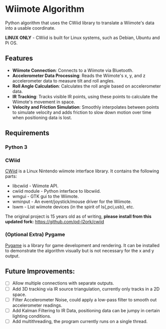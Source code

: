 # Wiimote Algorithm

Python algorithm that uses the CWiid library to translate a Wiimote's data into a usable coordinate.

**LINUX ONLY** - CWiid is built for Linux systems, such as Debian, Ubuntu and Pi OS.

## Features

- **Wiimote Connection**: Connects to a Wiimote via Bluetooth.
- **Accelerometer Data Processing**: Reads the Wiimote's x, y, and z accelerometer data to measure tilt and roll angles.
- **Roll Angle Calculation**: Calculates the roll angle based on accelerometer data.
- **IR Tracking**: Tracks visible IR points, using these points to calculate the Wiimote's movement in space.
- **Velocity and Friction Simulation**: Smoothly interpolates between points to simulate velocity and adds friction to slow down motion over time when positioning data is lost.

## Requirements
### **Python 3**
### **CWiid**
[CWiid](https://github.com/abstrakraft/cwiid) is a Linux Nintendo wiimote interface library. It contains the following parts:
- libcwiid - Wiimote API.
- cwiid module - Python interface to libcwiid.
- wmgui - GTK gui to the Wiimote.
- wminput - An event/joystick/mouse driver for the Wiimote.
- lswm - List wiimote devices (in the spirit of ls{,pci,usb}, etc.

The original project is 15 years old as of writing, **please install from this updated fork:** https://github.com/pd-l2ork/cwiid
### **(Optional Extra) Pygame**
[Pygame](https://www.pygame.org/wiki/GettingStarted) is a library for game development and rendering. It can be installed to demonstrate the algorithm visually but is not necessary for the x and y output.

## Future Improvements:
- [ ] Allow multiple connections with separate outputs.
- [ ] Add 3D tracking via IR source triangulation, currently only tracks in a 2D space.
- [ ] Filter Accelerometer Noise, could apply a low-pass filter to smooth out accelerometer readings.
- [ ] Add Kalman Filtering to IR Data, positioning data can be jumpy in certain lighting conditions.
- [ ] Add multithreading, the program currently runs on a single thread.
